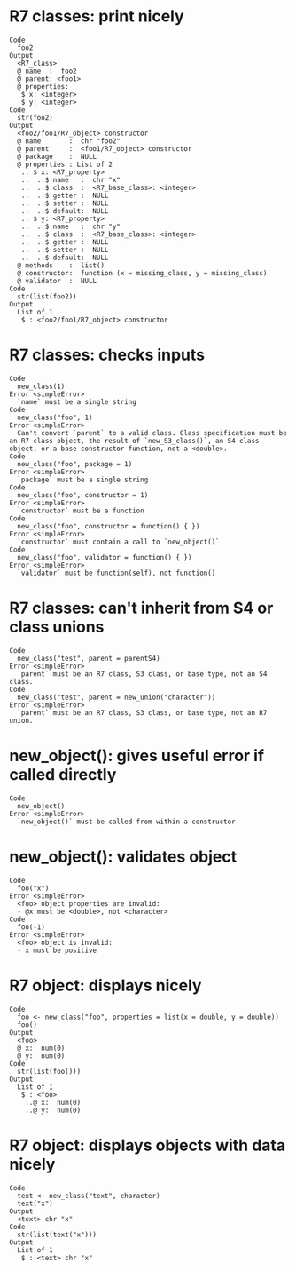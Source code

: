 # R7 classes: print nicely

    Code
      foo2
    Output
      <R7_class>
      @ name  :  foo2
      @ parent: <foo1>
      @ properties:
       $ x: <integer>
       $ y: <integer>
    Code
      str(foo2)
    Output
      <foo2/foo1/R7_object> constructor
      @ name       :  chr "foo2"
      @ parent     :  <foo1/R7_object> constructor
      @ package    :  NULL
      @ properties : List of 2
       .. $ x: <R7_property> 
       ..  ..$ name   :  chr "x"
       ..  ..$ class  :  <R7_base_class>: <integer>
       ..  ..$ getter :  NULL
       ..  ..$ setter :  NULL
       ..  ..$ default:  NULL
       .. $ y: <R7_property> 
       ..  ..$ name   :  chr "y"
       ..  ..$ class  :  <R7_base_class>: <integer>
       ..  ..$ getter :  NULL
       ..  ..$ setter :  NULL
       ..  ..$ default:  NULL
      @ methods    :  list()
      @ constructor:  function (x = missing_class, y = missing_class)  
      @ validator  :  NULL
    Code
      str(list(foo2))
    Output
      List of 1
       $ : <foo2/foo1/R7_object> constructor

# R7 classes: checks inputs

    Code
      new_class(1)
    Error <simpleError>
      `name` must be a single string
    Code
      new_class("foo", 1)
    Error <simpleError>
      Can't convert `parent` to a valid class. Class specification must be an R7 class object, the result of `new_S3_class()`, an S4 class object, or a base constructor function, not a <double>.
    Code
      new_class("foo", package = 1)
    Error <simpleError>
      `package` must be a single string
    Code
      new_class("foo", constructor = 1)
    Error <simpleError>
      `constructor` must be a function
    Code
      new_class("foo", constructor = function() { })
    Error <simpleError>
      `constructor` must contain a call to `new_object()`
    Code
      new_class("foo", validator = function() { })
    Error <simpleError>
      `validator` must be function(self), not function()

# R7 classes: can't inherit from S4 or class unions

    Code
      new_class("test", parent = parentS4)
    Error <simpleError>
      `parent` must be an R7 class, S3 class, or base type, not an S4 class.
    Code
      new_class("test", parent = new_union("character"))
    Error <simpleError>
      `parent` must be an R7 class, S3 class, or base type, not an R7 union.

# new_object(): gives useful error if called directly

    Code
      new_object()
    Error <simpleError>
      `new_object()` must be called from within a constructor

# new_object(): validates object

    Code
      foo("x")
    Error <simpleError>
      <foo> object properties are invalid:
      - @x must be <double>, not <character>
    Code
      foo(-1)
    Error <simpleError>
      <foo> object is invalid:
      - x must be positive

# R7 object: displays nicely

    Code
      foo <- new_class("foo", properties = list(x = double, y = double))
      foo()
    Output
      <foo>
      @ x:  num(0) 
      @ y:  num(0) 
    Code
      str(list(foo()))
    Output
      List of 1
       $ : <foo>
        ..@ x:  num(0) 
        ..@ y:  num(0) 

# R7 object: displays objects with data nicely

    Code
      text <- new_class("text", character)
      text("x")
    Output
      <text> chr "x"
    Code
      str(list(text("x")))
    Output
      List of 1
       $ : <text> chr "x"

